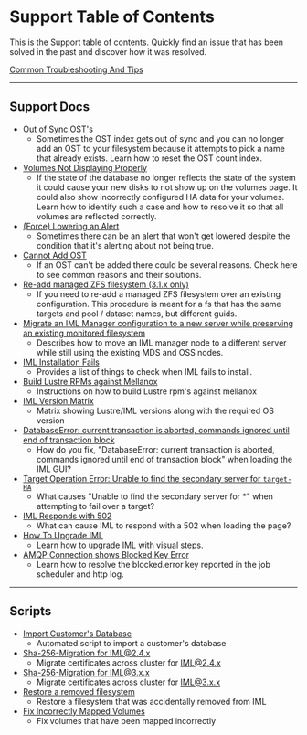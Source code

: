 # Support Table of Contents

This is the Support table of contents. Quickly find an issue that has been solved in the past and discover how it was resolved.

[Common Troubleshooting And Tips](common-troubleshooting-tips.md)

---

## Support Docs

- [Out of Sync OST's](out-of-sync-osts.md)
  - Sometimes the OST index gets out of sync and you can no longer add an OST to your filesystem because it attempts to pick a name that already exists. Learn how to reset the OST count index.
- [Volumes Not Displaying Properly](volumes-not-displaying-properly.md)
  - If the state of the database no longer reflects the state of the system it could cause your new disks to not show up on the
    volumes page. It could also show incorrectly configured HA data for your volumes. Learn how to identify such a case and how to
    resolve it so that all volumes are reflected correctly.
- [(Force) Lowering an Alert](lower-alert.md)
  - Sometimes there can be an alert that won't get lowered despite the condition that it's alerting about not being true.
- [Cannot Add OST](cannot-add-osts.md)
  - If an OST can't be added there could be several reasons. Check here to see common reasons and their solutions.
- [Re-add managed ZFS filesystem (3.1.x only)](re-add-managed-zfs-fs.md)
  - If you need to re-add a managed ZFS filesystem over an existing configuration. This procedure is meant for a fs that has the same targets and pool / dataset names, but different guids.
- [Migrate an IML Manager configuration to a new server while preserving an existing monitored filesystem](migrate-iml-node-to-existing-monitored-fs.md)
  - Describes how to move an IML manager node to a different server while still using the existing MDS and OSS nodes.
- [IML Installation Fails](cannot-install-iml.md)
  - Provides a list of things to check when IML fails to install.
- [Build Lustre RPMs against Mellanox](build-lustre-rpms-against-mellanox.md)
  - Instructions on how to build Lustre rpm's against mellanox
- [IML Version Matrix](version-matrix.md)
  - Matrix showing Lustre/IML versions along with the required OS version
- [DatabaseError: current transaction is aborted, commands ignored until end of transaction block](database-error-transaction-aborted.md)
  - How do you fix, "DatabaseError: current transaction is aborted, commands ignored until end of transaction block" when loading the IML GUI?
- [Target Operation Error: Unable to find the secondary server for `target-HA`](target-operation-error.md)
  - What causes "Unable to find the secondary server for \*" when attempting to fail over a target?
- [IML Responds with 502](iml-responds-with-502.md)
  - What can cause IML to respond with a 502 when loading the page?
- [How To Upgrade IML](how-to-upgrade-iml.md)
  - Learn how to upgrade IML with visual steps.
- [AMQP Connection shows Blocked Key Error](amqp-connection-blocked-key-error.md)
  - Learn how to resolve the blocked.error key reported in the job scheduler and http log.

---

## Scripts

- [Import Customer's Database](scripts/import-customer-database.md)
  - Automated script to import a customer's database
- [Sha-256-Migration for IML@2.4.x](scripts/sha-256-migration/sha-256-migration-2.4.x.md)
  - Migrate certificates across cluster for IML@2.4.x
- [Sha-256-Migration for IML@3.x.x](scripts/sha-256-migration/sha-256-migration-3.x.x.md)
  - Migrate certificates across cluster for IML@3.x.x
- [Restore a removed filesystem](scripts/restore-filesystem/restore-filesystem.md)
  - Restore a filesystem that was accidentally removed from IML
- [Fix Incorrectly Mapped Volumes](scripts/fix-volumes/fix-volumes.md)
  - Fix volumes that have been mapped incorrectly
